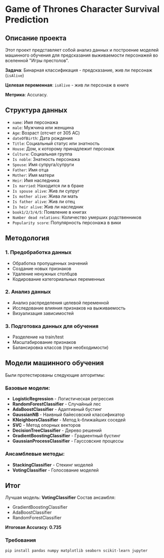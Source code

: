 # Game of Thrones Character Survival Prediction

## Описание проекта

Этот проект представляет собой анализ данных и построение моделей машинного обучения для предсказания выживаемости персонажей во вселенной "Игры престолов".

**Задача**: Бинарная классификация - предсказание, жив ли персонаж (`isAlive`)

**Целевая переменная**: `isAlive` - жив ли персонаж в книге

**Метрика**: Accuracy.

## Структура данных

- `name`: Имя персонажа
- `male`: Мужчина или женщина
- `Age`: Возраст (отсчет от 305 AC)
- `dateOfBirth`: Дата рождения
- `Title`: Социальный статус или знатность
- `House`: Дом, к которому принадлежит персонаж
- `Culture`: Социальная группа
- `Is noble`: Знатность персонажа
- `Spouse`: Имя супруга/супруги
- `Father`: Имя отца
- `Mother`: Имя матери
- `Heir`: Имя наследника
- `Is married`: Находится ли в браке
- `Is spouse alive`: Жив ли супруг
- `Is mother alive`: Жива ли мать
- `Is father alive`: Жив ли отец
- `Is heir alive`: Жив ли наследник
- `book1/2/3/4/5`: Появление в книгах
- `Number dead relations`: Количество умерших родственников
- `Popularity score`: Популярность персонажа в вики

## Методология

### 1. Предобработка данных
- Обработка пропущенных значений
- Создание новых признаков
- Удаление ненужных столбцов
- Кодирование категориальных переменных

### 2. Анализ данных
- Анализ распределения целевой переменной
- Исследование влияния признаков на выживаемость
- Визуализация зависимостей

### 3. Подготовка данных для обучения
- Разделение на train/test
- Масштабирование признаков
- Балансировка классов (при необходимости)

## Модели машинного обучения

Были протестированы следующие алгоритмы:

### Базовые модели:
- **LogisticRegression** - Логистическая регрессия
- **RandomForestClassifier** - Случайный лес
- **AdaBoostClassifier** - Адаптивный бустинг
- **GaussianNB** - Наивный байесовский классификатор
- **KNeighborsClassifier** - Метод k-ближайших соседей
- **SVC** - Метод опорных векторов
- **DecisionTreeClassifier** - Дерево решений
- **GradientBoostingClassifier** - Градиентный бустинг
- **GaussianProcessClassifier** - Гауссовские процессы

### Ансамблевые методы:
- **StackingClassifier** - Стекинг моделей
- **VotingClassifier** - Голосование моделей

## Итог

Лучшая модель: **VotingClassifier**
Состав ансамбля:
- GradientBoostingClassifier
- AdaBoostClassifier
- RandomForestClassifier

**Итоговая Accuracy: 0.735**

### Требования
```bash
pip install pandas numpy matplotlib seaborn scikit-learn jupyter

